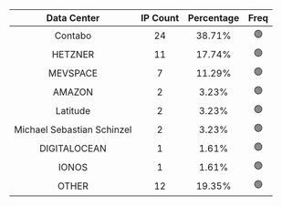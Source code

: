| Data Center | IP Count | Percentage | Freq |
|:------------:|:--------:|:-----------:|:-----:|
| Contabo | 24 | 38.71% | 🟢 |
| HETZNER | 11 | 17.74% | 🟢 |
| MEVSPACE | 7 | 11.29% | 🟢 |
| AMAZON | 2 | 3.23% | 🟢 |
| Latitude | 2 | 3.23% | 🟢 |
| Michael Sebastian Schinzel | 2 | 3.23% | 🟢 |
| DIGITALOCEAN | 1 | 1.61% | 🟢 |
| IONOS | 1 | 1.61% | 🟢 |
| OTHER | 12 | 19.35% | 🟢 |